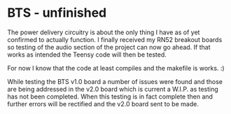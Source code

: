 # BTS - unfinished                 
The power delivery circuitry is about the only thing I have as of yet confirmed to actually function. I finally received my RN52 breakout boards so testing of the audio section of the project can now go ahead. If that works as intended the Teensy code will then be tested. 

For now I know that the code at least compiles and the makefile is works. :)

While testing the BTS v1.0 board a number of issues were found and those are being addressed in the v2.0 board which is current a W.I.P. as testing has not been completed. When this testing is in fact complete then and further errors will be rectified and the v2.0 board sent to be made.

             


